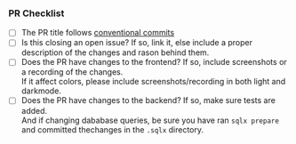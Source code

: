 ### PR Checklist

- [ ] The PR title follows
      [conventional commits](https://www.conventionalcommits.org/en/v1.0.0/)
- [ ] Is this closing an open issue? If so, link it, else include a proper
      description of the changes and rason behind them.
- [ ] Does the PR have changes to the frontend? If so, include screenshots or a
      recording of the changes.
      <br/>If it affect colors, please include screenshots/recording in both
      light and darkmode.
- [ ] Does the PR have changes to the backend? If so, make sure tests are added.
      <br/>And if changing dababase queries, be sure you have ran `sqlx prepare`
      and committed thechanges in the `.sqlx` directory.
